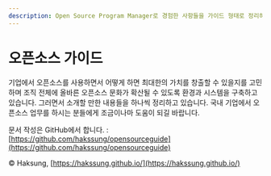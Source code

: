 ```yaml
---
description: Open Source Program Manager로 경험한 사항들을 가이드 형태로 정리하고 있습니다.
---
```


# 오픈소스 가이드

기업에서 오픈소스를 사용하면서 어떻게 하면 최대한의 가치를 창출할 수 있을지를 고민하며 조직 전체에 올바른 오픈소스 문화가 확산될 수 있도록 환경과 시스템을 구축하고 있습니다. 그러면서 소개할 만한 내용들을 하나씩 정리하고 있습니다. 국내 기업에서 오픈소스 업무를 하시는 분들에게 조금이나마 도움이 되길 바랍니다. 

문서 작성은 GitHub에서 합니다. : [https://github.com/hakssung/opensourceguide](https://github.com/hakssung/opensourceguide)



© Haksung, [https://hakssung.github.io/](https://hakssung.github.io/)





